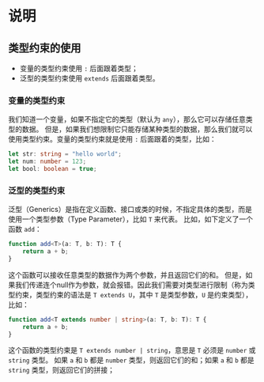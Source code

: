 # 说明

## 类型约束的使用

- 变量的类型约束使用 `:` 后面跟着类型；
- 泛型的类型约束使用 `extends` 后面跟着类型。

### 变量的类型约束

我们知道一个变量，如果不指定它的类型（默认为 `any`），那么它可以存储任意类型的数据。
但是，如果我们想限制它只能存储某种类型的数据，那么我们就可以使用类型约束。变量的类型约束就是使用 `:` 后面跟着的类型，比如：

```TypeScript
let str: string = "hello world";
let num: number = 123;
let bool: boolean = true;
```

### 泛型的类型约束

泛型（Generics）是指在定义函数、接口或类的时候，不指定具体的类型，而是使用一个类型参数（Type Parameter），比如 `T` 来代表。
比如，如下定义了一个函数 `add`：

```TypeScript
function add<T>(a: T, b: T): T {
    return a + b;
}
```

这个函数可以接收任意类型的数据作为两个参数，并且返回它们的和。
但是，如果我们传递连个null作为参数，就会报错。因此我们需要对类型进行限制（称为类型约束，类型约束的语法是 `T extends U`，其中
`T` 是类型参数，`U` 是约束类型），比如：

```TypeScript
function add<T extends number | string>(a: T, b: T): T {
    return a + b;
}
```

这个函数的类型约束是 `T extends number | string`，意思是 `T` 必须是 `number` 或 `string` 类型。
如果 `a` 和 `b` 都是 `number` 类型，则返回它们的和；如果 `a` 和 `b` 都是 `string` 类型，则返回它们的拼接；
